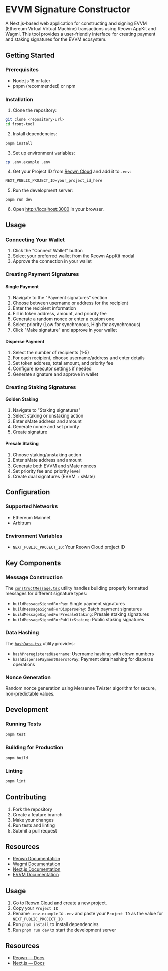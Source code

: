 # EVVM Signature Constructor

A Next.js-based web application for constructing and signing EVVM (Ethereum Virtual Virtual Machine) transactions using Reown AppKit and Wagmi. This tool provides a user-friendly interface for creating payment and staking signatures for the EVVM ecosystem.

## Getting Started

### Prerequisites
- Node.js 18 or later
- pnpm (recommended) or npm

### Installation

1. Clone the repository:
```bash
git clone <repository-url>
cd front-tool
```

2. Install dependencies:
```bash
pnpm install
```

3. Set up environment variables:
```bash
cp .env.example .env
```

4. Get your Project ID from [Reown Cloud](https://cloud.reown.com) and add it to `.env`:
```env
NEXT_PUBLIC_PROJECT_ID=your_project_id_here
```

5. Run the development server:
```bash
pnpm run dev
```

6. Open [http://localhost:3000](http://localhost:3000) in your browser.



## Usage

### Connecting Your Wallet

1. Click the "Connect Wallet" button
2. Select your preferred wallet from the Reown AppKit modal
3. Approve the connection in your wallet

### Creating Payment Signatures

#### Single Payment
1. Navigate to the "Payment signatures" section
2. Choose between username or address for the recipient
3. Enter the recipient information
4. Fill in token address, amount, and priority fee
5. Generate a random nonce or enter a custom one
6. Select priority (Low for synchronous, High for asynchronous)
7. Click "Make signature" and approve in your wallet

#### Disperse Payment
1. Select the number of recipients (1-5)
2. For each recipient, choose username/address and enter details
3. Set token address, total amount, and priority fee
4. Configure executor settings if needed
5. Generate signature and approve in wallet

### Creating Staking Signatures

#### Golden Staking
1. Navigate to "Staking signatures"
2. Select staking or unstaking action
3. Enter sMate address and amount
4. Generate nonce and set priority
5. Create signature

#### Presale Staking
1. Choose staking/unstaking action
2. Enter sMate address and amount
3. Generate both EVVM and sMate nonces
4. Set priority fee and priority level
5. Create dual signatures (EVVM + sMate)

## Configuration

### Supported Networks
- Ethereum Mainnet
- Arbitrum

### Environment Variables
- `NEXT_PUBLIC_PROJECT_ID`: Your Reown Cloud project ID

## Key Components

### Message Construction
The [`constructMessage.tsx`](src/utils/constructMessage.tsx) utility handles building properly formatted messages for different signature types:

- `buildMessageSignedForPay`: Single payment signatures
- `buildMessageSignedForDispersePay`: Batch payment signatures  
- `buildMessageSignedForPresaleStaking`: Presale staking signatures
- `buildMessageSignedForPublicStaking`: Public staking signatures

### Data Hashing
The [`hashData.tsx`](src/utils/hashData.tsx) utility provides:

- `hashPreregisteredUsername`: Username hashing with clown numbers
- `hashDispersePaymentUsersToPay`: Payment data hashing for disperse operations

### Nonce Generation
Random nonce generation using Mersenne Twister algorithm for secure, non-predictable values.

## Development

### Running Tests
```bash
pnpm test
```

### Building for Production
```bash
pnpm build
```

### Linting
```bash
pnpm lint
```

## Contributing

1. Fork the repository
2. Create a feature branch
3. Make your changes
4. Run tests and linting
5. Submit a pull request

## Resources

- [Reown Documentation](https://docs.reown.com)
- [Wagmi Documentation](https://wagmi.sh)
- [Next.js Documentation](https://nextjs.org/docs)
- [EVVM Documentation](https://www.evvm.org/docs/SignatureStructures/)


## Usage

1. Go to [Reown Cloud](https://cloud.reown.com) and create a new project.
2. Copy your `Project ID`
3. Rename `.env.example` to `.env` and paste your `Project ID` as the value for `NEXT_PUBLIC_PROJECT_ID`
4. Run `pnpm install` to install dependencies
5. Run `pnpm run dev` to start the development server

## Resources

- [Reown — Docs](https://docs.reown.com)
- [Next.js — Docs](https://nextjs.org/docs)
